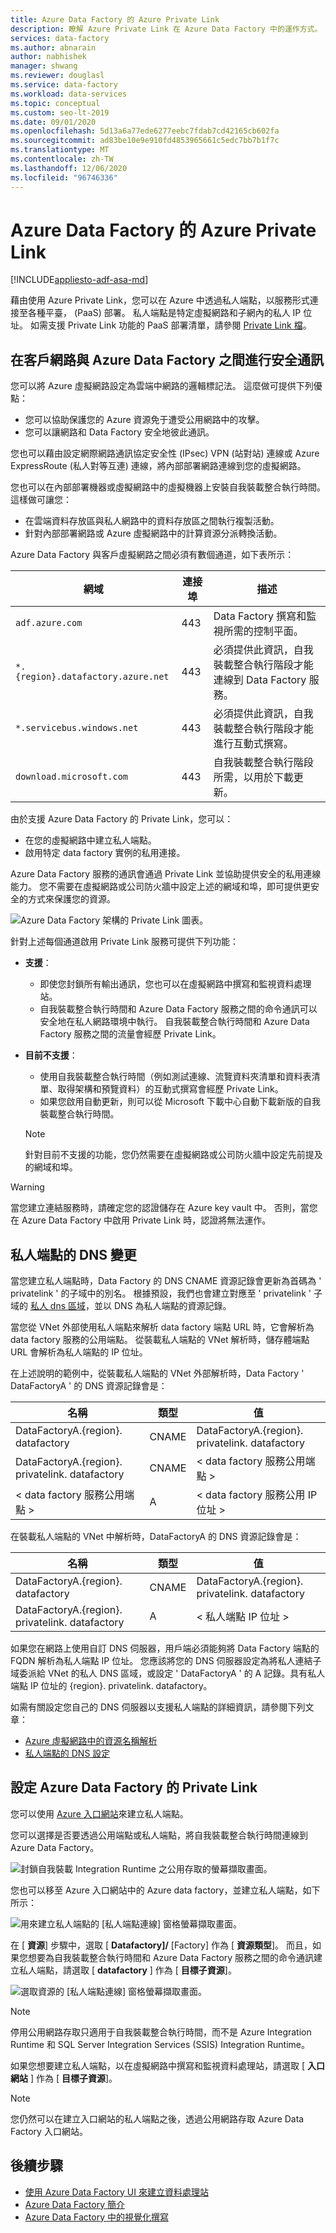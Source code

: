 ```yaml
---
title: Azure Data Factory 的 Azure Private Link
description: 瞭解 Azure Private Link 在 Azure Data Factory 中的運作方式。
services: data-factory
ms.author: abnarain
author: nabhishek
manager: shwang
ms.reviewer: douglasl
ms.service: data-factory
ms.workload: data-services
ms.topic: conceptual
ms.custom: seo-lt-2019
ms.date: 09/01/2020
ms.openlocfilehash: 5d13a6a77ede6277eebc7fdab7cd42165cb602fa
ms.sourcegitcommit: ad83be10e9e910fd4853965661c5edc7bb7b1f7c
ms.translationtype: MT
ms.contentlocale: zh-TW
ms.lasthandoff: 12/06/2020
ms.locfileid: "96746336"
---
```

# <a name="azure-private-link-for-azure-data-factory"></a>Azure Data Factory 的 Azure Private Link

[!INCLUDE[appliesto-adf-asa-md](includes/appliesto-adf-xxx-md.md)]

藉由使用 Azure Private Link，您可以在 Azure 中透過私人端點，以服務形式連接至各種平臺， (PaaS) 部署。 私人端點是特定虛擬網路和子網內的私人 IP 位址。 如需支援 Private Link 功能的 PaaS 部署清單，請參閱 [Private Link 檔](../private-link/index.yml)。 

## <a name="secure-communication-between-customer-networks-and-azure-data-factory"></a>在客戶網路與 Azure Data Factory 之間進行安全通訊 
您可以將 Azure 虛擬網路設定為雲端中網路的邏輯標記法。 這麼做可提供下列優點：
* 您可以協助保護您的 Azure 資源免于遭受公用網路中的攻擊。
* 您可以讓網路和 Data Factory 安全地彼此通訊。 

您也可以藉由設定網際網路通訊協定安全性 (IPsec) VPN (站對站) 連線或 Azure ExpressRoute (私人對等互連) 連線，將內部部署網路連線到您的虛擬網路。 

您也可以在內部部署機器或虛擬網路中的虛擬機器上安裝自我裝載整合執行時間。 這樣做可讓您：
* 在雲端資料存放區與私人網路中的資料存放區之間執行複製活動。
* 針對內部部署網路或 Azure 虛擬網路中的計算資源分派轉換活動。 

Azure Data Factory 與客戶虛擬網路之間必須有數個通道，如下表所示：

| 網域 | 連接埠 | 描述 |
| ---------- | -------- | --------------- |
| `adf.azure.com` | 443 | Data Factory 撰寫和監視所需的控制平面。 |
| `*.{region}.datafactory.azure.net` | 443 | 必須提供此資訊，自我裝載整合執行階段才能連線到 Data Factory 服務。 |
| `*.servicebus.windows.net` | 443 | 必須提供此資訊，自我裝載整合執行階段才能進行互動式撰寫。 |
| `download.microsoft.com` | 443 | 自我裝載整合執行階段所需，以用於下載更新。 |

由於支援 Azure Data Factory 的 Private Link，您可以：
* 在您的虛擬網路中建立私人端點。
* 啟用特定 data factory 實例的私用連接。 

Azure Data Factory 服務的通訊會通過 Private Link 並協助提供安全的私用連線能力。 您不需要在虛擬網路或公司防火牆中設定上述的網域和埠，即可提供更安全的方式來保護您的資源。  

![Azure Data Factory 架構的 Private Link 圖表。](./media/data-factory-private-link/private-link-architecture.png)

針對上述每個通道啟用 Private Link 服務可提供下列功能：
- **支援**：
   - 即使您封鎖所有輸出通訊，您也可以在虛擬網路中撰寫和監視資料處理站。
   - 自我裝載整合執行時間和 Azure Data Factory 服務之間的命令通訊可以安全地在私人網路環境中執行。 自我裝載整合執行時間和 Azure Data Factory 服務之間的流量會經歷 Private Link。 
- **目前不支援**：
   - 使用自我裝載整合執行時間（例如測試連線、流覽資料夾清單和資料表清單、取得架構和預覽資料）的互動式撰寫會經歷 Private Link。
   - 如果您啟用自動更新，則可以從 Microsoft 下載中心自動下載新版的自我裝載整合執行時間。

   > [!NOTE]
   > 針對目前不支援的功能，您仍然需要在虛擬網路或公司防火牆中設定先前提及的網域和埠。 

> [!WARNING]
> 當您建立連結服務時，請確定您的認證儲存在 Azure key vault 中。 否則，當您在 Azure Data Factory 中啟用 Private Link 時，認證將無法運作。

## <a name="dns-changes-for-private-endpoints"></a>私人端點的 DNS 變更
當您建立私人端點時，Data Factory 的 DNS CNAME 資源記錄會更新為首碼為 ' privatelink ' 的子域中的別名。 根據預設，我們也會建立對應至 ' privatelink ' 子域的 [私人 dns 區域](https://docs.microsoft.com/azure/dns/private-dns-overview)，並以 DNS 為私人端點的資源記錄。

當您從 VNet 外部使用私人端點來解析 data factory 端點 URL 時，它會解析為 data factory 服務的公用端點。 從裝載私人端點的 VNet 解析時，儲存體端點 URL 會解析為私人端點的 IP 位址。

在上述說明的範例中，從裝載私人端點的 VNet 外部解析時，Data Factory ' DataFactoryA ' 的 DNS 資源記錄會是：

| 名稱 | 類型 | 值 |
| ---------- | -------- | --------------- |
| DataFactoryA.{region}. datafactory | CNAME   | DataFactoryA.{region}. privatelink. datafactory |
| DataFactoryA.{region}. privatelink. datafactory | CNAME   | < data factory 服務公用端點 > |
| < data factory 服務公用端點 >  | A | < data factory 服務公用 IP 位址 > |

在裝載私人端點的 VNet 中解析時，DataFactoryA 的 DNS 資源記錄會是：

| 名稱 | 類型 | 值 |
| ---------- | -------- | --------------- |
| DataFactoryA.{region}. datafactory | CNAME   | DataFactoryA.{region}. privatelink. datafactory |
| DataFactoryA.{region}. privatelink. datafactory   | A | < 私人端點 IP 位址 > |

如果您在網路上使用自訂 DNS 伺服器，用戶端必須能夠將 Data Factory 端點的 FQDN 解析為私人端點 IP 位址。 您應該將您的 DNS 伺服器設定為將私人連結子域委派給 VNet 的私人 DNS 區域，或設定 ' DataFactoryA ' 的 A 記錄。具有私人端點 IP 位址的 {region}. privatelink. datafactory。

如需有關設定您自己的 DNS 伺服器以支援私人端點的詳細資訊，請參閱下列文章：
- [Azure 虛擬網路中的資源名稱解析](https://docs.microsoft.com/azure/virtual-network/virtual-networks-name-resolution-for-vms-and-role-instances#name-resolution-that-uses-your-own-dns-server)
- [私人端點的 DNS 設定](https://docs.microsoft.com/azure/private-link/private-endpoint-overview#dns-configuration)


## <a name="set-up-private-link-for-azure-data-factory"></a>設定 Azure Data Factory 的 Private Link
您可以使用 [Azure 入口網站](../private-link/create-private-endpoint-portal.md)來建立私人端點。

您可以選擇是否要透過公用端點或私人端點，將自我裝載整合執行時間連線到 Azure Data Factory。 

![封鎖自我裝載 Integration Runtime 之公用存取的螢幕擷取畫面。](./media/data-factory-private-link/disable-public-access-shir.png)


您也可以移至 Azure 入口網站中的 Azure data factory，並建立私人端點，如下所示：

![用來建立私人端點的 [私人端點連線] 窗格螢幕擷取畫面。](./media/data-factory-private-link/create-private-endpoint.png)

在 [ **資源**] 步驟中，選取 [ **Datafactory]/** [Factory] 作為 [ **資源類型**]。 而且，如果您想要為自我裝載整合執行時間和 Azure Data Factory 服務之間的命令通訊建立私人端點，請選取 [ **datafactory** ] 作為 [ **目標子資源**]。

![選取資源的 [私人端點連線] 窗格螢幕擷取畫面。](./media/data-factory-private-link/private-endpoint-resource.png)

> [!NOTE]
> 停用公用網路存取只適用于自我裝載整合執行時間，而不是 Azure Integration Runtime 和 SQL Server Integration Services (SSIS) Integration Runtime。

如果您想要建立私人端點，以在虛擬網路中撰寫和監視資料處理站，請選取 [ **入口網站** ] 作為 [ **目標子資源**]。

> [!NOTE]
> 您仍然可以在建立入口網站的私人端點之後，透過公用網路存取 Azure Data Factory 入口網站。

## <a name="next-steps"></a>後續步驟

- [使用 Azure Data Factory UI 來建立資料處理站](quickstart-create-data-factory-portal.md)
- [Azure Data Factory 簡介](introduction.md)
- [Azure Data Factory 中的視覺化撰寫](author-visually.md)